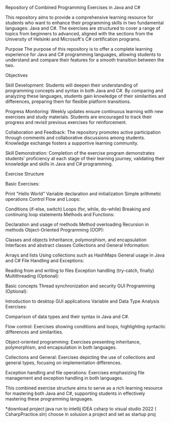 Repository of Combined Programming Exercises in Java and C#

This repository aims to provide a comprehensive learning resource for students who want to enhance their programming skills in two fundamental languages: Java and C#. The exercises are structured to cover a range of topics from beginners to advanced, aligned with the sections from the University of Helsinki and Microsoft's C# certification programs.

Purpose
The purpose of this repository is to offer a complete learning experience for Java and C# programming languages, allowing students to understand and compare their features for a smooth transition between the two.

Objectives

Skill Development: Students will deepen their understanding of programming concepts and syntax in both Java and C#. By comparing and analyzing these languages, students gain knowledge of their similarities and differences, preparing them for flexible platform transitions.

Progress Monitoring: Weekly updates ensure continuous learning with new exercises and study materials. Students are encouraged to track their progress and revisit previous exercises for reinforcement.

Collaboration and Feedback: The repository promotes active participation through comments and collaborative discussions among students. Knowledge exchange fosters a supportive learning community.

Skill Demonstration: Completion of the exercise program demonstrates students' proficiency at each stage of their learning journey, validating their knowledge and skills in Java and C# programming.

Exercise Structure

Basic Exercises:

Print "Hello World"
Variable declaration and initialization
Simple arithmetic operations
Control Flow and Loops:

Conditions (if-else, switch)
Loops (for, while, do-while)
Breaking and continuing loop statements
Methods and Functions:

Declaration and usage of methods
Method overloading
Recursion in methods
Object-Oriented Programming (OOP):

Classes and objects
Inheritance, polymorphism, and encapsulation
Interfaces and abstract classes
Collections and General Information:

Arrays and lists
Using collections such as HashMaps
General usage in Java and C#
File Handling and Exceptions:

Reading from and writing to files
Exception handling (try-catch, finally)
Multithreading (Optional):

Basic concepts
Thread synchronization and security
GUI Programming (Optional):

Introduction to desktop GUI applications
Variable and Data Type Analysis Exercises:

Comparison of data types and their syntax in Java and C#.

Flow control: Exercises showing conditions and loops, highlighting syntactic differences and similarities.

Object-oriented programming: Exercises presenting inheritance, polymorphism, and encapsulation in both languages.

Collections and General: Exercises depicting the use of collections and general types, focusing on implementation differences.

Exception handling and file operations: Exercises emphasizing file management and exception handling in both languages.

This combined exercise structure aims to serve as a rich learning resource for mastering both Java and C#, supporting students in effectively mastering these programming languages.

*download project java run to intellij IDEA   csharp to visual studio 2022 ( CsharpPractice.sln) choose in solusion a project and set as startup proj
